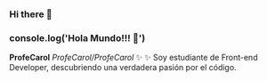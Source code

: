 ### Hi there 👋
### console.log('Hola Mundo!!! 👋')


**ProfeCarol** 
*ProfeCarol/ProfeCarol* ✨ ✨ Soy  estudiante de Front-end Developer, descubriendo una verdadera pasión por el código.



